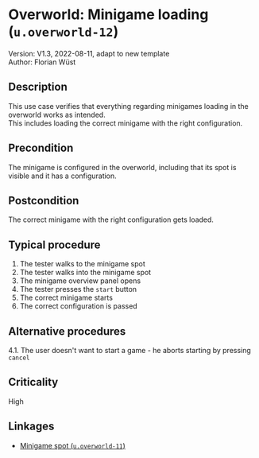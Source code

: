 # Overworld: Minigame loading (`u.overworld-12`)

Version: V1.3, 2022-08-11, adapt to new template \
Author: Florian Wüst  

## Description

This use case verifies that everything regarding minigames loading in the overworld works as intended.  
This includes loading the correct minigame with the right configuration.

## Precondition

The minigame is configured in the overworld, including that its spot is visible and it has a configuration.

## Postcondition

The correct minigame with the right configuration gets loaded.

## Typical procedure

1. The tester walks to the minigame spot
2. The tester walks into the minigame spot
3. The minigame overview panel opens
4. The tester presses the `start` button
5. The correct minigame starts  
6. The correct configuration is passed

## Alternative procedures

4.1. The user doesn't want to start a game - he aborts starting by pressing `cancel`

## Criticality

High

## Linkages

- [Minigame spot (`u.overworld-11`)](u-overworld-11-minigame-spot-configured.md)
